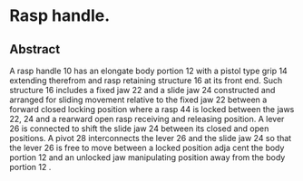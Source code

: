# Rasp handle.

## Abstract
A rasp handle 10 has an elongate body portion 12 with a pistol type grip 14 extending therefrom and rasp retaining structure 16 at its front end. Such structure 16 includes a fixed jaw 22 and a slide jaw 24 constructed and arranged for sliding movement relative to the fixed jaw 22 between a forward closed locking position where a rasp 44 is locked between the jaws 22, 24 and a rearward open rasp receiving and releasing position. A lever 26 is connected to shift the slide jaw 24 between its closed and open positions. A pivot 28 interconnects the lever 26 and the slide jaw 24 so that the lever 26 is free to move between a locked position adja cent the body portion 12 and an unlocked jaw manipulating position away from the body portion 12 .